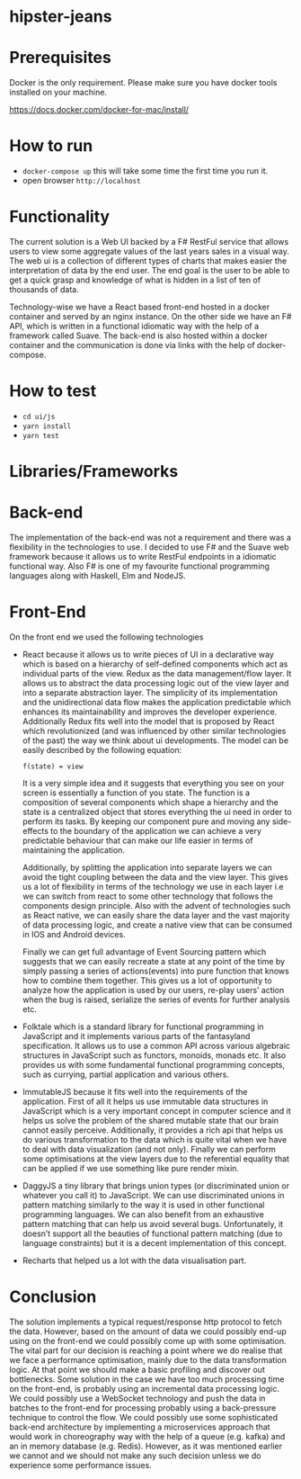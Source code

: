 # hipster-jeans

Prerequisites
=====
Docker is the only requirement. Please make sure you have docker tools installed on your machine.

https://docs.docker.com/docker-for-mac/install/

How to run
=====
 - `docker-compose up` this will take some time the first time you run it.
 - open browser `http://localhost`


Functionality
=====

The current solution is a Web UI backed by a F# RestFul service that allows users to view some aggregate values of the last years sales in a visual way. The web ui is a collection of different types of charts that makes easier the interpretation of data by the end user. The end goal is the user to be able to get a quick grasp and knowledge of what is hidden in a list of ten of thousands of data.

Technology-wise we have a React based front-end hosted in a docker container and served by an nginx instance. On the other side we have an F# API, which is written in a functional idiomatic way with the help of a framework called Suave. The back-end is also hosted within a docker container and the communication is done via links with the help of docker-compose.

How to test
=====
 - `cd ui/js`
 - `yarn install`
 - `yarn test`

 Libraries/Frameworks
=====

Back-end
=====
The implementation of the back-end was not a requirement and there was a flexibility in the technologies to use. I decided to use F# and the Suave web framework because it allows us to write RestFul endpoints in a idiomatic functional way. Also F# is one of my favourite functional programming languages along with Haskell, Elm and NodeJS.

Front-End
=====

On the front end we used the following technologies

- React  because it allows us to write pieces of UI in a declarative way which is based on a hierarchy of self-defined components which act as individual parts of the view.
Redux as the data management/flow layer. It allows us to abstract the data processing logic out of the view layer and into a separate abstraction layer. The simplicity of its implementation and the unidirectional data flow makes the application predictable which enhances its maintainability and improves the developer experience. Additionally Redux fits well into the model that is proposed by React which revolutionized (and was influenced by other similar technologies of the past) the way we think about ui developments. The model can be easily described by the following equation:

  `f(state) = view`

    It is a very simple idea and it suggests that everything you see on your screen is essentially a function of you state. The function is a composition of several components which shape a hierarchy and the state is a centralized object that stores everything the ui need in order to perform its tasks. By keeping our component pure and moving any side-effects to the boundary of the application we can achieve a very predictable behaviour that can make our life easier in terms of maintaining the application.

  Additionally, by splitting the application into separate layers we can avoid the tight coupling between the data and the view layer. This gives us a lot of flexibility in terms of the technology we use in each layer i.e we can switch from react to some other technology that follows the components design principle. Also with the advent of technologies such as React native, we can easily share the data layer and the vast majority of data processing logic, and create a native view that can be consumed in IOS and Android devices.

  Finally we can get full advantage of Event Sourcing pattern which suggests that we can easily recreate a state at any point of the time by simply passing a series of actions(events) into pure function that knows how to combine them together. This gives us a lot of opportunity to analyze how the application is used by our users, re-play users’ action when the bug is raised, serialize the series of events for further analysis etc.

- Folktale which is a standard library for functional programming in JavaScript and it implements various parts of the fantasyland specification. It allows us to use a common API across various algebraic structures in JavaScript such as functors, monoids, monads etc. It also provides us with some fundamental functional programming concepts, such as currying, partial application and various others.
- ImmutableJS because it fits well into the requirements of the application. First of all it helps us use immutable data structures in JavaScript which is a very important concept in computer science and it helps us solve the problem of the shared mutable state that our brain cannot easily perceive. Additionally, it provides a rich api that helps us do various transformation to the data which is quite vital when we have to deal with data visualization (and not only). Finally we can perform some optimisations at the view layers due to the referential equality that can be applied if we use something like pure render mixin.
- DaggyJS a tiny library that brings union types (or discriminated union or whatever you call it) to JavaScript. We can use discriminated unions in pattern matching similarly to the way it is used in other functional programming languages. We can also benefit from an exhaustive pattern matching that can help us avoid several bugs. Unfortunately, it doesn’t support all the beauties of functional pattern matching (due to language constraints) but it is a decent implementation of this concept.
- Recharts that helped us a lot with the data visualisation part.

Conclusion
===
The solution implements a typical request/response http protocol to fetch the data. However, based on the amount of data we could possibly end-up using on the front-end we could possibly come up with some optimisation. The vital part for our decision is reaching a point where we do realise that we face a performance optimisation, mainly due to the data transformation logic. At that point we should make a basic profiling and discover out bottlenecks. Some solution in the case we have too much processing time on the front-end, is probably using an incremental data processing logic. We could possibly use a WebSocket technology and push the data in batches to the front-end for processing probably using a back-pressure technique to control the flow. We could possibly use some sophisticated back-end architecture by implementing a microservices approach that would work in choreography way with the help of a queue (e.g. kafka) and an in memory database (e.g. Redis). However, as it was mentioned earlier we cannot and we should not make any such decision unless we do experience some performance issues.
